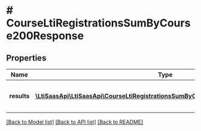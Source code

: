 # # CourseLtiRegistrationsSumByCourse200Response

## Properties

Name | Type | Description | Notes
------------ | ------------- | ------------- | -------------
**results** | [**\LtiSaasApi\LtiSaasApi\CourseLtiRegistrationsSumByCourse200ResponseResultsInner[]**](CourseLtiRegistrationsSumByCourse200ResponseResultsInner.md) | The list of course registration results | [optional]

[[Back to Model list]](../../README.md#models) [[Back to API list]](../../README.md#endpoints) [[Back to README]](../../README.md)
